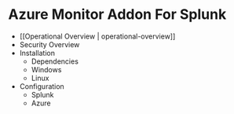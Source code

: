 # Azure Monitor Addon For Splunk

* [[Operational Overview | operational-overview]]
* Security Overview
* Installation
  * Dependencies
  * Windows
  * Linux
* Configuration
  * Splunk
  * Azure
